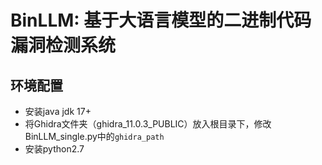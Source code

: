 # BinLLM: 基于大语言模型的二进制代码漏洞检测系统
## 环境配置
- 安装java jdk 17+
- 将Ghidra文件夹（ghidra_11.0.3_PUBLIC）放入根目录下，修改BinLLM_single.py中的`ghidra_path`
- 安装python2.7